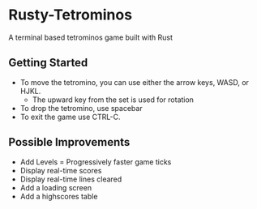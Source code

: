 # Rusty-Tetrominos
A terminal based tetrominos game built with Rust

## Getting Started
- To move the tetromino, you can use either the arrow keys, WASD, or HJKL. 
    * The upward key from the set is used for rotation
- To drop the tetromino, use spacebar
- To exit the game use CTRL-C.

## Possible Improvements
* Add Levels = Progressively faster game ticks
* Display real-time scores
* Display real-time lines cleared
* Add a loading screen
* Add a highscores table
